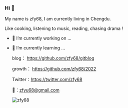 ### Hi 👋
  My name is zfy68, I am currently living in Chengdu.
  
  Like cooking, listening to music, reading, chasing drama !
 

- 🔭 I’m currently working on ...
- 🌱 I’m currently learning ...


  blog：   https://github.com/zfy68/gitblog
  
  growth： https://github.com/zfy68/2022
  
  Twitter：https://twitter.com/zfy68
  
  📮：zfyu68@gmail.com
  
  ![zfy68](https://github-readme-stats.vercel.app/api?username=zfy68&show_icons=true&title_color=fff&icon_color=79ff97&text_color=9f9f9f&bg_color=151515&hide=[%22contribs%22])
